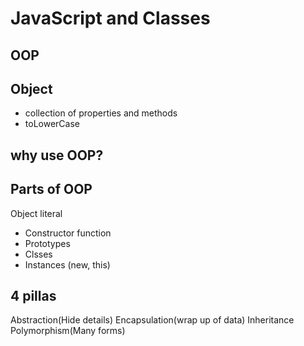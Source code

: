 # JavaScript and Classes

## OOP

## Object
- collection of properties and methods
- toLowerCase

## why use OOP?

## Parts of OOP
Object literal

- Constructor function
- Prototypes
- Clsses
- Instances (new, this)

## 4 pillas
Abstraction(Hide details)
Encapsulation(wrap up of data)
Inheritance
Polymorphism(Many forms)